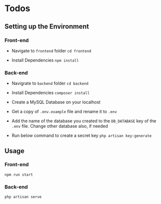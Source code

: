 # Todos


## Setting up the Environment

### Front-end

- Navigate to `frontend` folder
    `cd frontend`

- Install Dependencies
    `npm install`


### Back-end

- Navigrate to `backend` folder
    `cd backend`

- Install Dependencies
    `composer install`

- Create a MySQL Database on your localhost

- Get a copy of `.env.example` file and rename it to `.env`

- Add the name of the database you created to the `DB_DATABASE` key of the `.env` file. Change other database also, if needed

- Run below command to create a secret key
    `php artisan key:generate`

## Usage

### Front-end

`npm run start`

### Back-end

`php artisan serve`